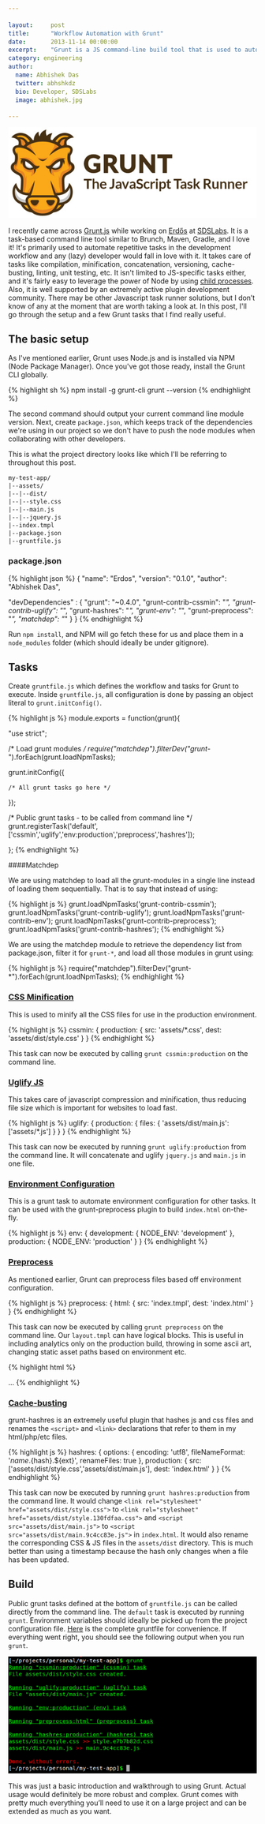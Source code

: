 ```yaml
---

layout:     post
title:      "Workflow Automation with Grunt"
date:       2013-11-14 00:00:00
excerpt:    "Grunt is a JS command-line build tool that is used to automate repetitive tasks"
category: engineering
author:
  name: Abhishek Das
  twitter: abhshkdz
  bio: Developer, SDSLabs
  image: abhishek.jpg

---
```


![Grunt](/images/posts/grunt/logo.png)

I recently came across [Grunt.js](http://gruntjs.com/) while working on [Erdős](http://blog.sdslabs.co/2013/10/erdos-codebot/) at [SDSLabs](//github.com/sdslabs). It is a task-based command line tool similar to Brunch, Maven, Gradle, and I love it! It's primarily used to automate repetitive tasks in the development workflow and any (lazy) developer would fall in love with it. It takes care of tasks like compilation, minification, concatenation, versioning, cache-busting, linting, unit testing, etc. It isn't limited to JS-specific tasks either, and it's fairly easy to leverage the power of Node by using [child processes](http://gruntjs.com/api/grunt.util#grunt.util.spawn). Also, it is well supported by an extremely active plugin development community. There may be other Javascript task runner solutions, but I don’t know of any at the moment that are worth taking a look at. In this post, I'll go through the setup and a few Grunt tasks that I find really useful.

## The basic setup

As I've mentioned earlier, Grunt uses Node.js and is installed via NPM (Node Package Manager). Once you've got those ready, install the Grunt CLI globally.

{% highlight sh %}
npm install -g grunt-cli
grunt --version
{% endhighlight %}

The second command should output your current command line module version. Next, create `package.json`, which keeps track of the dependencies we're using in our project so we don't have to push the node modules when collaborating with other developers.

This is what the project directory looks like which I'll be referring to throughout this post.

    my-test-app/
    |--assets/
    |--|--dist/
    |--|--style.css
    |--|--main.js
    |--|--jquery.js
    |--index.tmpl
    |--package.json
    |--gruntfile.js

### package.json

{% highlight json %}
{
  "name": "Erdos",
  "version": "0.1.0",
  "author": "Abhishek Das",

  "devDependencies" : {
    "grunt": "~0.4.0",
    "grunt-contrib-cssmin": "*",
    "grunt-contrib-uglify": "*",
    "grunt-hashres": "*",
    "grunt-env": "*",
    "grunt-preprocess": "*",
    "matchdep": "*"
  } 
}
{% endhighlight %}

Run `npm install`, and NPM will go fetch these for us and place them in a `node_modules` folder (which should ideally be under gitignore).

## Tasks

Create `gruntfile.js` which defines the workflow and tasks for Grunt to execute. Inside `gruntfile.js`, all configuration is done by passing an object literal to `grunt.initConfig()`.

{% highlight js %}
module.exports = function(grunt){

  "use strict";

  /* Load grunt modules */
  require("matchdep").filterDev("grunt-*").forEach(grunt.loadNpmTasks);

  grunt.initConfig({

    /* All grunt tasks go here */

  });

  /* Public grunt tasks - to be called from command line */
  grunt.registerTask('default', ['cssmin','uglify','env:production','preprocess','hashres']);

};
{% endhighlight %}

####Matchdep

We are using matchdep to load all the grunt-modules in a single line instead of loading them sequentially. That is to say that instead of using:

{% highlight js %}
grunt.loadNpmTasks('grunt-contrib-cssmin');
grunt.loadNpmTasks('grunt-contrib-uglify');
grunt.loadNpmTasks('grunt-contrib-env');
grunt.loadNpmTasks('grunt-contrib-preprocess');
grunt.loadNpmTasks('grunt-contrib-hashres');
{% endhighlight %}

We are using the matchdep module to retrieve the dependency list from package.json, filter it for `grunt-*`, and load all those modules in grunt using:

{% highlight js %}
require("matchdep").filterDev("grunt-*").forEach(grunt.loadNpmTasks);
{% endhighlight %}

### [CSS Minification](https://github.com/gruntjs/grunt-contrib-cssmin)

This is used to minify all the CSS files for use in the production environment.

{% highlight js %}
cssmin: {
  production: {
    src: 'assets/*.css',
    dest: 'assets/dist/style.css'
  }
}
{% endhighlight %}

This task can now be executed by calling `grunt cssmin:production` on the command line.

### [Uglify JS](https://github.com/gruntjs/grunt-contrib-uglify)

This takes care of javascript compression and minification, thus reducing file size which is important for websites to load fast. 

{% highlight js %}
uglify: {
  production: {
    files: {
      'assets/dist/main.js': ['assets/*.js']
    }
  }
}
{% endhighlight %}

This task can now be executed by running `grunt uglify:production` from the command line. It will concatenate and uglify `jquery.js` and `main.js` in one file.

### [Environment Configuration](https://github.com/jsoverson/grunt-env/)

This is a grunt task to automate environment configuration for other tasks. It can be used with the grunt-preprocess plugin to build `index.html` on-the-fly.

{% highlight js %}
env: {
  development: {
    NODE_ENV: 'development'
  },
  production: {
    NODE_ENV: 'production'
  }
}
{% endhighlight %}

### [Preprocess](https://github.com/jsoverson/grunt-preprocess/)

As mentioned earlier, Grunt can preprocess files based off environment configuration.

{% highlight js %}
preprocess: {
  html: {
    src: 'index.tmpl',
    dest: 'index.html'
  }
}
{% endhighlight %}

This task can now be executed by calling `grunt preprocess` on the command line. Our `layout.tmpl` can have logical blocks. This is useful in including analytics only on the production build, throwing in some ascii art, changing static asset paths based on environment etc.

{% highlight html %}
<!doctype html>
<html>
  <!-- @if NODE_ENV = 'production' -->
  <!--
        ,---,.                                         
    ,'  .' |             ,---,                       
  ,---.'   |  __  ,-.  ,---.'|   ,---.               
  |   |   .',' ,'/ /|  |   | :  '   ,'\   .--.--.    
  :   :  |-,'  | |' |  |   | | /   /   | /  /    '   
  :   |  ;/||  |   ,',--.__| |.   ; ,. :|  :  /`./   
  |   :   .''  :  / /   ,'   |'   | |: :|  :  ;_     
  |   |  |-,|  | ' .   '  /  |'   | .; : \  \    `.  
  '   :  ;/|;  : | '   ; |:  ||   :    |  `----.   \ 
  |   |    \|  , ; |   | '/  ' \   \  /  /  /`--'  / 
  |   :   .' ---'  |   :    :|  `----'  '--'.     /  
  |   | ,'          \   \  /              `--'---'   
  `----'             `----'                          

  -->
  <!-- @endif -->
  ...
{% endhighlight %}

### [Cache-busting](https://github.com/Luismahou/grunt-hashres)

grunt-hashres is an extremely useful plugin that hashes js and css files and renames the `<script>` and `<link>` declarations that refer to them in my html/php/etc files.

{% highlight js %}
hashres: {
  options: {
    encoding: 'utf8',
    fileNameFormat: '${name}.${hash}.${ext}',
    renameFiles: true
  },
  production: {
    src: ['assets/dist/style.css','assets/dist/main.js'],
    dest: 'index.html'
  }
}
{% endhighlight %}

This task can now be executed by running `grunt hashres:production` from the command line. It would change `<link rel="stylesheet" href="assets/dist/style.css">` to `<link rel="stylesheet" href="assets/dist/style.130fdfaa.css">` and `<script src="assets/dist/main.js">` to `<script src="assets/dist/main.9c4cc83e.js">` in `index.html`. It would also rename the corresponding CSS & JS files in the `assets/dist` directory. This is much better than using a timestamp because the hash only changes when a file has been updated.

## Build

Public grunt tasks defined at the bottom of `gruntfile.js` can be called directly from the command line. The `default` task is executed by running `grunt`. Environment variables should ideally be picked up from the project configuration file. [Here](https://gist.github.com/abhshkdz/7460904) is the complete gruntfile for convenience. If everything went right, you should see the following output when you run `grunt`.

![Output](/images/posts/grunt/output.png)

This was just a basic introduction and walkthrough to using Grunt. Actual usage would definitely be more robust and complex. Grunt comes with pretty much everything you’ll need to use it on a large project and can be extended as much as you want.
